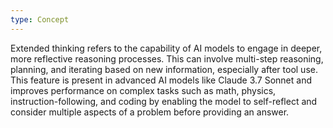 ```yaml
---
type: Concept
---
```


Extended thinking refers to the capability of AI models to engage in deeper, more reflective reasoning processes. This can involve multi-step reasoning, planning, and iterating based on new information, especially after tool use. This feature is present in advanced AI models like Claude 3.7 Sonnet and improves performance on complex tasks such as math, physics, instruction-following, and coding by enabling the model to self-reflect and consider multiple aspects of a problem before providing an answer.
